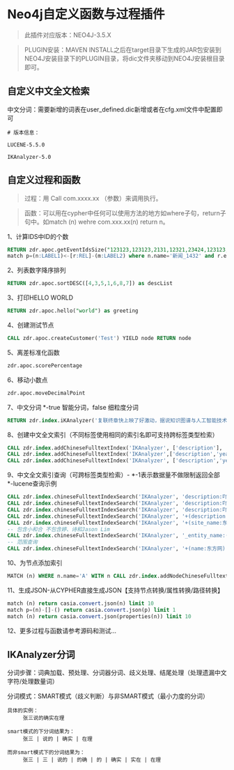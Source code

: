 # Neo4j自定义函数与过程插件

> 此插件对应版本：NEO4J-3.5.X

> PLUGIN安装：MAVEN INSTALL之后在target目录下生成的JAR包安装到NEO4J安装目录下的PLUGIN目录，将dic文件夹移动到NEO4J安装根目录即可。

## 自定义中文全文检索

中文分词：需要新增的词表在user_defined.dic新增或者在cfg.xml文件中配置即可

```
# 版本信息：
 
LUCENE-5.5.0 
     
IKAnalyzer-5.0
```

## 自定义过程和函数

>过程：用 Call com.xxxx.xx （参数）来调用执行。

>函数：可以用在cypher中任何可以使用方法的地方如where子句，return子句中。如match (n) wehre com.xxx.xx(n) return n。

1、计算IDS中ID的个数
```sql
RETURN zdr.apoc.getEventIdsSize("123123,123123,2131,12321,23424,123123,2331") as value
match p=(n:LABEL1)<-[r:REL]-(m:LABEL2) where n.name='新闻_1432' and r.eventTargetIds IS NOT NULL return p ORDER BY zdr.apoc.getEventIdsSize(r.eventTargetIds) DESC limit 10
```

2、列表数字降序排列
```sql
RETURN zdr.apoc.sortDESC([4,3,5,1,6,8,7]) as descList
```

3、打印HELLO WORLD
```sql
RETURN zdr.apoc.hello("world") as greeting
```

4、创建测试节点
```sql
CALL zdr.apoc.createCustomer('Test') YIELD node RETURN node
```

5、离差标准化函数
```sql
zdr.apoc.scorePercentage
```

6、移动小数点
```sql
zdr.apoc.moveDecimalPoint
```

7、中文分词 *-true 智能分词，false 细粒度分词
```sql
RETURN zdr.index.iKAnalyzer('复联终章快上映了好激动，据说知识图谱与人工智能技术应用到了那部电影！吖啶基氨基甲烷磺酰甲氧基苯胺是一种药嘛？',true) AS words
```

8、创建中文全文索引（不同标签使用相同的索引名即可支持跨标签类型检索）
```sql
CALL zdr.index.addChineseFulltextIndex('IKAnalyzer', ['description'], 'Loc') YIELD message RETURN message
CALL zdr.index.addChineseFulltextIndex('IKAnalyzer',['description','year'], 'Loc') YIELD message RETURN message
CALL zdr.index.addChineseFulltextIndex('IKAnalyzer', ['description','year'],'LocProvince') YIELD message RETURN message

```

9、中文全文索引查询（可跨标签类型检索）- *-1表示数据量不做限制返回全部 *-lucene查询示例 
```sql
CALL zdr.index.chineseFulltextIndexSearch('IKAnalyzer', 'description:吖啶基氨基甲烷磺酰甲氧基苯胺', 100) YIELD node RETURN node
CALL zdr.index.chineseFulltextIndexSearch('IKAnalyzer', 'description:吖啶基氨基甲烷磺酰甲氧基苯胺', 100) YIELD node,weight RETURN node,weight
CALL zdr.index.chineseFulltextIndexSearch('IKAnalyzer', 'description:吖啶基氨基甲烷磺酰甲氧基苯胺', -1) YIELD node,weight RETURN node,weight
CALL zdr.index.chineseFulltextIndexSearch('IKAnalyzer', '+(description:复联) AND -(_entity_name:美国)',10) YIELD node,weight RETURN node,weight
CALL zdr.index.chineseFulltextIndexSearch('IKAnalyzer', '+(site_name:东方网) OR +(_entity_name:东方网)',10) YIELD node,weight RETURN node,weight
-- 包含小和合 不包含婷、诗和Jason Lim
CALL zdr.index.chineseFulltextIndexSearch('IKAnalyzer', '_entity_name:(+小 +合 -"婷" -诗 -"Jason Lim")',10) YIELD node,weight RETURN node,weight
-- 范围查询
CALL zdr.index.chineseFulltextIndexSearch('IKAnalyzer', '+(name:东方网) AND +(testTime:[1582279892461 TO 1582279892461])',10) YIELD node,weight RETURN node,weight

```

10、为节点添加索引
```sql
MATCH (n) WHERE n.name='A' WITH n CALL zdr.index.addNodeChineseFulltextIndex(n, ['description']) RETURN *
```

11、生成JSON-从CYPHER直接生成JSON【支持节点转换/属性转换/路径转换】
```sql
match (n) return casia.convert.json(n) limit 10
match p=(n)-[]-() return casia.convert.json(p) limit 1
match (n) return casia.convert.json(properties(n)) limit 10
```

12、更多过程与函数请参考源码和测试...

## IKAnalyzer分词

分词步骤：词典加载、预处理、分词器分词、歧义处理、结尾处理（处理遗漏中文字符/处理数量词）

分词模式：SMART模式（歧义判断）与非SMART模式（最小力度的分词）
```
具体的实例：
     张三说的确实在理

smart模式的下分词结果为：  
     张三 | 说的 | 确实 | 在理

而非smart模式下的分词结果为：
     张三 | 三 | 说的 | 的确 | 的 | 确实 | 实在 | 在理
```


